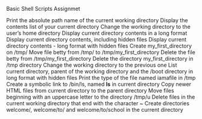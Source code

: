 Basic Shell Scripts Assignmet
 
Print the absolute path name of the current working directory
Display the contents list of your current directory
Change the working directory to the user’s home directory
Display current directory contents in a long format
Display current directory contents, including hidden files
Display current directory contents - long format with hidden files
Create my_first_directory on /tmp/
Move file betty from /tmp/ to /tmp/my_first_directory
Delete the file betty from /tmp/my_first_directory
Delete the directory my_first_directory in /tmp directory
Change the working directory to the previous one
List current directory, parent of the working directory and the /boot directory in long format with hidden files
Print the type of the file named iamafile in /tmp
Create a symbolic link to /bin/ls, named __ls__ in current directory
Copy newer HTML files from current directory to the parent directory
Move files beginning with an uppercase letter to the directory /tmp/u
Delete files in the current working directory that end with the character ~
Create directories welcome/, welcome/to/ and welcome/to/school in the current directory
